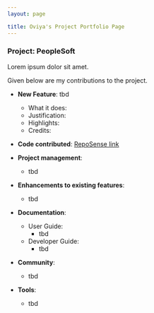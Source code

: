 ```yaml
---
layout: page

title: Oviya's Project Portfolio Page
---
```


### Project: PeopleSoft

Lorem ipsum dolor sit amet.

Given below are my contributions to the project.

* **New Feature**: tbd
    * What it does:
    * Justification:
    * Highlights:
    * Credits:

* **Code contributed**: [RepoSense link]()

* **Project management**:
    * tbd

* **Enhancements to existing features**:
    * tbd

* **Documentation**:
    * User Guide:
        * tbd
    * Developer Guide:
        * tbd

* **Community**:
    * tbd

* **Tools**:
    * tbd
